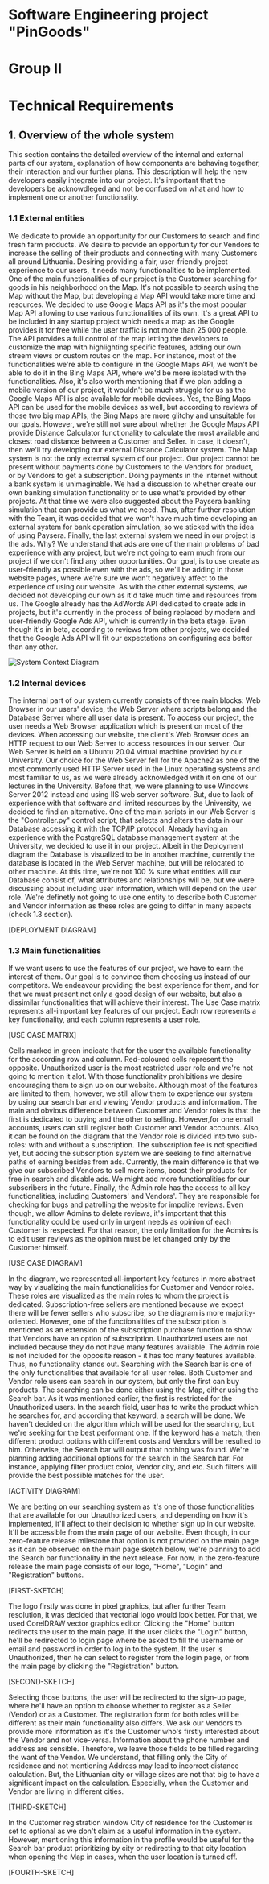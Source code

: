 # Software Engineering project "PinGoods"
# Group II
# Technical Requirements

## 1. Overview of the whole system

This section contains the detailed overview of the internal and external parts of our system, explanation of how components are behaving together, their interaction and our further plans. This description will help the new developers easily integrate into our project. It's important that the developers be acknowdleged and not be confused on what and how to implement one or another functionality.

### 1.1 External entities

We dedicate to provide an opportunity for our Customers to search and find fresh farm products. We desire to provide an opportunity for our Vendors to increase the selling of their products and connecting with many Customers all around Lithuania. Desiring providing a fair, user-friendly project experience to our users, it needs many functionalities to be implemented. One of the main functionalities of our project is the Customer searching for goods in his neighborhood on the Map. It's not possible to search using the Map without the Map, but developing a Map API would take more time and resources. We decided to use Google Maps API as it's the most popular Map API allowing to use various functionalities of its own. It's a great API to be included in any startup project which needs a map as the Google provides it for free while the user traffic is not more than 25 000 people. The API provides a full control of the map letting the developers to customize the map with highlighting specific features, adding our own streem views or custom routes on the map. For instance, most of the functionalities we're able to configure in the Google Maps API, we won't be able to do it in the Bing Maps API, where we'd be more isolated with the functionalities. Also, it's also worth mentioning that if we plan adding a mobile version of our project, it wouldn't be much struggle for us as the Google Maps API is also available for mobile devices. Yes, the Bing Maps API can be used for the mobile devices as well, but according to reviews of those two big map APIs, the Bing Maps are more glitchy and unsuitable for our goals. However, we're still not sure about whether the Google Maps API provide Distance Calculator functionality to calculate the most available and closest road distance between a Customer and Seller. In case, it doesn't, then we'll try developing our external Distance Calculator system. The Map system is not the only external system of our project. Our project cannot be present without payments done by Customers to the Vendors for product, or by Vendors to get a subscription. Doing payments in the internet without a bank system is unimaginable. We had a discussion to whether create our own banking simulation functionality or to use what's provided by other projects. At that time we were also suggested about the Paysera banking simulation that can provide us what we need. Thus, after further resolution with the Team, it was decided that we won't have much time developing an external system for bank operation simulation, so we sticked with the idea of using Paysera. Finally, the last external system we need in our project is the ads. Why? We understand that ads are one of the main problems of bad experience with any project, but we're not going to earn much from our project if we don't find any other opportunities. Our goal, is to use create as user-friendly as possible even with the ads, so we'll be adding in those website pages, where we're sure we won't negatively affect to the experience of using our website. As with the other external systems, we decided not developing our own as it'd take much time and resources from us. The Google already has the AdWords API dedicated to create ads in projects, but it's currently in the process of being replaced by modern and user-friendly Google Ads API, which is currently in the beta stage. Even though it's in beta, according to reviews from other projects, we decided that the Google Ads API will fit our expectations on configuring ads better than any other.

![System Context Diagram](https://user-images.githubusercontent.com/47245874/137368762-f4d93add-b510-4d7a-930d-607efc3b3f16.jpg)

### 1.2 Internal devices

The internal part of our system currently consists of three main blocks: Web Browser in our users' device, the Web Server where scripts belong and the Database Server where all user data is present. To access our project, the user needs a Web Browser application which is present on most of the devices. When accessing our website, the client's Web Browser does an HTTP request to our Web Server to access resources in our server. Our Web Server is held on a Ubuntu 20.04 virtual machine provided by our University. Our choice for the Web Server fell for the Apache2 as one of the most commonly used HTTP Server used in the Linux operating systems and most familiar to us, as we were already acknowledged with it on one of our lectures in the University. Before that, we were planning to use Windows Server 2012 instead and using IIS web server software. But, due to lack of experience with that software and limited resources by the University, we decided to find an alternative. One of the main scripts in our Web Server is the "Controller.py" control script, that selects and alters the data in our Database accessing it with the TCP/IP protocol. Already having an experience with the PostgreSQL database management system at the University, we decided to use it in our project. Albeit in the Deployment diagram the Database is visualized to be in another machine, currently the database is located in the Web Server machine, but will be relocated to other machine. At this time, we're not 100 % sure what entities will our Database consist of, what attributes and relationships will be, but we were discussing about including user information, which will depend on the user role. We're definetly not going to use one entity to describe both Customer and Vendor information as these roles are going to differ in many aspects (check 1.3 section).

[DEPLOYMENT DIAGRAM]

### 1.3 Main functionalities

If we want users to use the features of our project, we have to earn the interest of them. Our goal is to convince them choosing us instead of our competitors. We endeavour providing the best experience for them, and for that we must present not only a good design of our website, but also a dissimilar functionalities that will achieve their interest. The Use Case matrix represents all-important key features of our project. Each row represents a key functionality, and each column represents a user role. 

[USE CASE MATRIX]

Cells marked in green indicate that for the user the available functionality for the according row and column. Red-coloured cells represent the opposite. Unauthorized user is the most restricted user role and we're not going to mention it alot. With those functionality prohibitions we desire encouraging them to sign up on our website. Although most of the features are limited to them, however, we still allow them to experience our system by using our search bar and viewing Vendor products and information. The main and obvious difference between Customer and Vendor roles is that the first is dedicated to buying and the other to selling. However,for one email accounts, users can still register both Customer and Vendor accounts. Also, it can be found on the diagram that the Vendor role is divided into two sub-roles: with and without a subscription. The subscription fee is not specified yet, but adding the subscription system we are seeking to find alternative paths of earning besides from ads. Currently, the main difference is that we give our subscribed Vendors to sell more items, boost their products for free in search and disable ads. We might add more functionalities for our subscribers in the future. Finally, the Admin role has the access to all key functionalities, including Customers' and Vendors'. They are responsible for checking for bugs and patrolling the website for impolite reviews. Even though, we allow Admins to delete reviews, it's important that this functionality could be used only in urgent needs as opinion of each Customer is respected. For that reason, the only limitation for the Admins is to edit user reviews as the opinion must be let changed only by the Customer himself.

[USE CASE DIAGRAM]

In the diagram, we represented all-important key features in more abstract way by visualizing the main functionalities for Customer and Vendor roles. These roles are visualized as the main roles to whom the project is dedicated. Subscription-free sellers are mentioned because we expect there will be fewer sellers who subscribe, so the diagram is more majority-oriented. However, one of the functionalities of the subscription is mentioned as an extension of the subscription purchase function to show that Vendors have an option of subscription. Unauthorized users are not included because they do not have many features available. The Admin role is not included for the opposite reason - it has too many features available. Thus, no functionality stands out. Searching with the Search bar is one of the only functionalities that available for all user roles. Both Customer and Vendor role users can search in our system, but only the first can buy products. The searching can be done either using the Map, either using the Search bar. As it was mentioned earlier, the first is restricted for the Unauthorized users. In the search field, user has to write the product which he searches for, and according that keyword, a search will be done. We haven't decided on the algorithm which will be used for the searching, but we're seeking for the best performant one. If the keyword has a match, then different product options with different costs and Vendors will be resulted to him. Otherwise, the Search bar will output that nothing was found. We're planning adding additional options for the search in the Search bar. For instance, applying filter product color, Vendor city, and etc. Such filters will provide the best possible matches for the user. 

[ACTIVITY DIAGRAM]

We are betting on our searching system as it's one of those functionalities that are available for our Unauthorized users, and depending on how it's implemented, it'll affect to their decision to whether sign up in our website. It'll be accessible from the main page of our website. Even though, in our zero-feature release milestone that option is not provided on the main page as it can be observed on the main page sketch below, we're planning to add the Search bar functionality in the next release. For now, in the zero-feature release the main page consists of our logo, "Home", "Login" and "Registration" buttons. 

[FIRST-SKETCH]

The logo firstly was done in pixel graphics, but after further Team resolution, it was decided that vectorial logo would look better. For that, we used CorelDRAW vector graphics editor. Clicking the "Home" button redirects the user to the main page. If the user clicks the "Login" button, he'll be redirected to login page where be asked to fill the username or email and password in order to log in to the system. If the user is Unauthorized, then he can select to register from the login page, or from the main page by clicking the "Registration" button. 

[SECOND-SKETCH]

Selecting those buttons, the user will be redirected to the sign-up page, where he'll have an option to choose whether to register as a Seller (Vendor) or as a Customer. The registration form for both roles will be different as their main functionality also differs. We ask our Vendors to provide more information as it's the Customer who's firstly interested about the Vendor and not vice-versa. Information about the phone number and address are sensible. Therefore, we leave those fields to be filled regarding the want of the Vendor. We understand, that filling only the City of residence and not mentioning Address may lead to incorrect distance calculation. But, the Lithuanian city or village sizes are not that big to have a significant impact on the calculation. Especially, when the Customer and Vendor are living in different cities. 

[THIRD-SKETCH]

In the Customer registration window City of residence for the Customer is set to optional as we don't claim as a useful information in the system. However, mentioning this information in the profile would be useful for the Search bar product prioritizing by city or redirecting to that city location when opening the Map in cases, when the user location is turned off.

[FOURTH-SKETCH]

